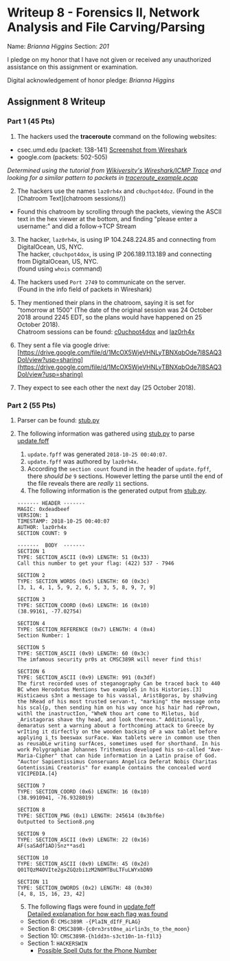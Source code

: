 Writeup 8 - Forensics II, Network Analysis and File Carving/Parsing
=====

Name: *Brianna Higgins*
Section: *201*

I pledge on my honor that I have not given or received any unauthorized assistance on this assignment or examination.

Digital acknowledgement of honor pledge: *Brianna Higgins*

## Assignment 8 Writeup

### Part 1 (45 Pts)
1. The hackers used the **traceroute** command on the following websites:   
  * csec.umd.edu (packet: 138-141)  [Screenshot from Wireshark ](images/wireshark_traceroute_csec.png)  
  * google.com (packets: 502-505)   

  *Determined using the tutorial from [Wikiversity's Wireshark/ICMP Trace](https://en.wikiversity.org/wiki/Wireshark/ICMP_Trace) and looking for a similar pattern to packets in [traceroute_example.pcap](code/traceroute_example.pcap)*


2. The hackers use the names `laz0rh4x` and `c0uchpot4doz`.  (Found in the [Chatroom Text](chatroom sessions/))
  * Found this chatroom by scrolling through the packets, viewing the ASCII text in the hex viewer at the bottom, and finding "please enter a username:" and did a follow->TCP Stream   


3. The hacker, `laz0rh4x`, is using IP 104.248.224.85 and connecting from DigitalOcean, US, NYC.   
The hacker, `c0uchpot4dox`, is using IP 206.189.113.189 and connecting from DigitalOcean, US, NYC.    
(found using `whois` command)  

4. The hackers used `Port 2749` to communicate on the server.   
  (Found in the info field of packets in Wireshark)

5. They mentioned their plans in the chatroom, saying it is set for "tomorrow at 1500" (The date of the original session was 24 October 2018 around 2245 EDT, so the plans would have happened on 25 October 2018).   
Chatroom sessions can be found: [c0uchpot4dox](chatsessions/chatroom_session_c0c0uchpot4dox.txt) and [laz0rh4x](chatsessions/chatroom_session_laz0rh4x.txt)   

6. They sent a file via google drive: [https://drive.google.com/file/d/1McOX5WjeVHNLyTBNXqbOde7l8SAQ3DoI/view?usp=sharing](https://drive.google.com/file/d/1McOX5WjeVHNLyTBNXqbOde7l8SAQ3DoI/view?usp=sharing)

7. They expect to see each other the next day (25 October 2018).

### Part 2 (55 Pts)

1. Parser can be found: [stub.py](code/stub.py)   

2. The following information was gathered using [stub.py](code/stub.py) to parse [update.fpff](code/update.fpff)
    1. `update.fpff` was generated `2018-10-25 00:40:07`.   
    2. `update.fpff` was authored by `laz0rh4x`.   
    3. According the `section count` found in the header of `update.fpff`, there *should be* `9` sections.  However letting the parse until the end of the file reveals there are *really* `11` sections.
    4. The following information is the generated output from [stub.py](code/stub.py).
    ```
    ------- HEADER -------
    MAGIC: 0xdeadbeef
    VERSION: 1
    TIMESTAMP: 2018-10-25 00:40:07
    AUTHOR: laz0rh4x
    SECTION COUNT: 9
    ```
    ```
    -------  BODY  -------
    SECTION 1
    TYPE: SECTION_ASCII (0x9) LENGTH: 51 (0x33)
    Call this number to get your flag: (422) 537 - 7946

    SECTION 2
    TYPE: SECTION_WORDS (0x5) LENGTH: 60 (0x3c)
    [3, 1, 4, 1, 5, 9, 2, 6, 5, 3, 5, 8, 9, 7, 9]

    SECTION 3
    TYPE: SECTION_COORD (0x6) LENGTH: 16 (0x10)
    (38.99161, -77.02754)

    SECTION 4
    TYPE: SECTION_REFERENCE (0x7) LENGTH: 4 (0x4)
    Section Number: 1

    SECTION 5
    TYPE: SECTION_ASCII (0x9) LENGTH: 60 (0x3c)
    The imfamous security pr0s at CMSC389R will never find this!

    SECTION 6
    TYPE: SECTION_ASCII (0x9) LENGTH: 991 (0x3df)
    The first recorded uses of steganography Can be traced back to 440 BC when Herodotus Mentions two exampleS in his Histories.[3] Histicaeus s3nt a message to his vassal, Arist8goras, by sha9ving the hRead of his most trusted servan-t, "marking" the message onto his scal{p, then sending him on his way once his hair had rePrown, withl the inastructIon, "WheN thou art come to Miletus, bid _Aristagoras shave thy head, and look thereon." Additionally, demaratus sent a warning about a forthcoming attack to Greece by wrIting it dirfectly on the wooden backing oF a wax tablet before applying i_ts beeswax surFace. Wax tablets were in common use then as reusabLe writing surfAces, sometimes used for shorthand. In his work Polygraphiae Johannes Trithemius developed his so-called "Ave-Maria-Cipher" that can hide information in a Latin praise of God. "Auctor Sapientissimus Conseruans Angelica Deferat Nobis Charitas Gotentissimi Creatoris" for example contains the concealed word VICIPEDIA.[4}

    SECTION 7
    TYPE: SECTION_COORD (0x6) LENGTH: 16 (0x10)
    (38.9910941, -76.9328019)

    SECTION 8
    TYPE: SECTION_PNG (0x1) LENGTH: 245614 (0x3bf6e)
    Outputted to Section8.png

    SECTION 9
    TYPE: SECTION_ASCII (0x9) LENGTH: 22 (0x16)
    AF(saSAdf1AD)Snz**asd1

    SECTION 10
    TYPE: SECTION_ASCII (0x9) LENGTH: 45 (0x2d)
    Q01TQzM4OVIte2gxZGQzbi1zM2N0MTBuLTFuLWYxbDN9

    SECTION 11
    TYPE: SECTION_DWORDS (0x2) LENGTH: 48 (0x30)
    [4, 8, 15, 16, 23, 42]
    ```   
    5. The following flags were found in [update.fpff](code/update.fpff)   
      [Detailed explanation for how each flag was found](flag_hunting.md)
      * Section 6: `CMSc389R -{PlaIN_dIfF_FLAG}`   
      * Section 8: `CMSC389R-{c0rn3rst0ne_airlin3s_to_the_moon}`   
      * Section 10: `CMSC389R-{h1dd3n-s3ct10n-1n-f1l3}`   
      * Section 1: `HACKERSWIN`
        * [Possible Spell Outs for the Phone Number](code\WhatDoesSection1PhoneNumberSpell.txt)   
